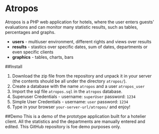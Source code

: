 Atropos
=======

Atropos is a PHP web application for hotels, where the user enters guests' evaluations and can monitor many statistic results, such as tables, percentages and graphs.

* **users** - multiuser environment, different rights and views over results
* **results** - stastics over specific dates, sum of dates, departments or even specific clients
* **graphics** - tables, charts, bars

##Install
1. Download the zip file from the repository and unpack it in your server (the contents should be all under the directory `atropos/`).
2. Create a database with the name `atropos` and a user `atropos_user`
3. Import the sql file `atropos.sql` in the `atropos` database.
4. Superuser Credentials - username: `superUser` password: `1234`
5. Simple User Credentials - username: `user` password: `1234`
6. Type in your browser `your-server-url/atropos/` and enjoy!

##Demo
This is a demo of the prototype application built for a hotelier client. All the statistics and the departments are manually entered and edited. This GitHub repository is foe demo purposes only.
